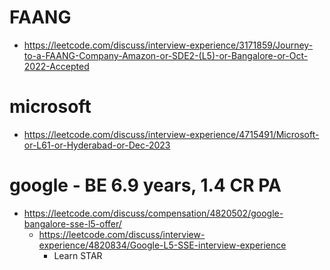 # FAANG

- https://leetcode.com/discuss/interview-experience/3171859/Journey-to-a-FAANG-Company-Amazon-or-SDE2-(L5)-or-Bangalore-or-Oct-2022-Accepted

# microsoft

- https://leetcode.com/discuss/interview-experience/4715491/Microsoft-or-L61-or-Hyderabad-or-Dec-2023

# google - BE 6.9 years, 1.4 CR PA
- https://leetcode.com/discuss/compensation/4820502/google-bangalore-sse-l5-offer/
    - https://leetcode.com/discuss/interview-experience/4820834/Google-L5-SSE-interview-experience
        - Learn STAR
